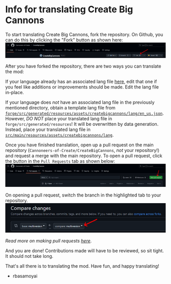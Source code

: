 # Info for translating Create Big Cannons

To start translating Create Big Cannons, fork the repository. On Github, you can do this by clicking the "Fork" button as shown here:
![Fork Repository Button](promotional/translationguide1.png)

After you have forked the repository, there are two ways you can translate the mod:

If your language already has an associated lang file [here](src/main/resources/assets/createbigcannons/lang), edit that one if you feel like additions or improvements should be made. Edit the lang file in-place.

If your language does *not* have an associated lang file in the previously mentioned directory, obtain a template lang file from [`forge/src/generated/resources/assets/createbigcannons/lang/en_us.json`](forge/src/generated/resources/assets/createbigcannons/lang/en_us.json). However, *DO NOT* place your translated lang file in `forge/src/generated/resources`! It will be overwritten by data generation. Instead, place your translated lang file in [`src/main/resources/assets/createbigcannons/lang`](src/main/resources/assets/createbigcannons/lang).

Once you have finished translation, open up a pull request on the main repository (`Cannoneers-of-Create/CreateBigCannons`, *not* your repository!) and request a merge with the main repository. To open a pull request, click the button in the `Pull Requests` tab as shown below:
![New Pull Request](promotional/translationguide2.png)

On opening a pull request, switch the branch in the highlighted tab to your repository.
![Merge Forked Branch](promotional/translationguide3.png)

*Read more on making pull requests [here](https://docs.github.com/en/pull-requests/collaborating-with-pull-requests/proposing-changes-to-your-work-with-pull-requests/creating-a-pull-request-from-a-fork)*.

And you are done! Contributions made will have to be reviewed, so sit tight. It should not take long.

That's all there is to translating the mod. Have fun, and happy translating!
- rbasamoyai

